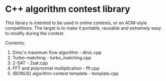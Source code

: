 C++ algorithm contest library
=============================

This library is intented to be used in online contests, or on ACM-style competitions. The target is to make it portable,
reusable and extremely easy to modify during the contest.

Contents:
 1. Dinic's maximum flow algorithm  - dinic.cpp
 2. Turbo-matching - turbo_matching.cpp
 3. 2-SAT - 2sat.cpp
 4. FFT and polynomial multiplication - fft.cpp
 0. (BONUS) algorithm contest template - template.cpp

